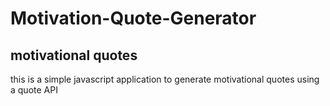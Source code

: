 # Motivation-Quote-Generator


## motivational quotes


this is a simple javascript application to generate motivational quotes using a quote API
